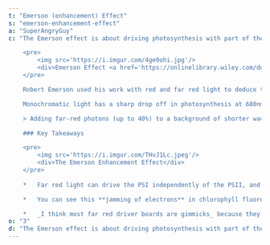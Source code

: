 ```yaml
---
t: "Emerson (enhancement) Effect"
s: "emerson-enhancement-effect"
a: "SuperAngryGuy"
c: "The Emerson effect is about driving photosynthesis with part of the light PAR (400-680nm in this case), and part of the light far red color (700nm-740nm or so wavelength), _which combined can result in photosynthesis rates higher than normal_.

    <pre>
        <img src='https://i.imgur.com/4ge0ohi.jpg'/>
        <div>Emerson Effect <a href='https://onlinelibrary.wiley.com/doi/am-pdf/10.1111/pce.13730'>(source)</a></div>
    </pre>

    Robert Emerson used his work with red and far red light to deduce that there must be **[two photosystems](https://en.wikipedia.org/wiki/Photosystem), called photosystem I (PSI) and photosystem II (PSII)**. These are named in the order of discovery, but for photosynthesis the process starts with the PSII first.

    Monochromatic light has a sharp drop off in photosynthesis at 680nm or so (red drop effect), but **this does not happen if far red light is added** with about 720nm being most efficient in driving additional photosynthesis.

    > Adding far-red photons (up to 40%) to a background of shorter wavelength photons **caused an increase in canopy photosynthesis equal to adding 400-700nm photons**. Far-red alone minimally increased photosynthesis. This indicates that far-red photons are equally efficient at driving canopy photosynthesis when acting synergistically with traditionally defined photosynthetic photons.These results suggest that farred photons (701-750 nm) should be included in the definition of photosynthetically active radiation. Shuyang Zhen and Bruce Bugbee, [Far-red photons have equivalent efficiency to traditional photosynthetic photons](https://onlinelibrary.wiley.com/doi/am-pdf/10.1111/pce.13730).

    ### Key Takeaways 

    <pre>
        <img src='https://i.imgur.com/THvJ1Lc.jpeg'/>
        <div>The Emerson Enhancement Effect</div>
    </pre>
    
    *   Far red light can drive the PSI independently of the PSII, and PAR is more efficient with the PSII while not as well excited with the PSI. Basically how the Emerson effect works is **freeing up electrons between the PSI and PSII** by driving them more efficiently in parallel, and _photosynthesis becomes more efficient as a result_.

    *   You can see this **jamming of electrons** in chlorophyll fluorescence shots with proteins associated with the PSII and much less fluorescence associated with the PSI (the single 750nm hump). Higher fluorescence means lower photosynthesis efficiency.

    *   _I think most far red driver boards are gimmicks_ because they are likely not putting out enough far red light to make a noticeable difference."
o: "3"
d: "The Emerson effect is about driving photosynthesis with part of the light PAR (400-680nm in this case), and part of the light far red (700nm-740nm or so), combined can result in photosynthesis rates higher than normal."
---
```

